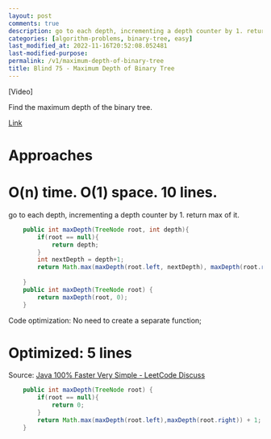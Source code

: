 ```yaml
---
layout: post
comments: true
description: go to each depth, incrementing a depth counter by 1. return max of it.
categories: [algorithm-problems, binary-tree, easy]
last_modified_at: 2022-11-16T20:52:08.052481
last-modified-purpose:
permalink: /v1/maximum-depth-of-binary-tree
title: Blind 75 - Maximum Depth of Binary Tree
---
```


[Video]

Find the maximum depth of the binary tree.

[Link](https://leetcode.com/problems/maximum-depth-of-binary-tree/)

# Approaches
# O(n) time. O(1) space. 10 lines.

go to each depth, incrementing a depth counter by 1. return max of it.

```java
    public int maxDepth(TreeNode root, int depth){
        if(root == null){
            return depth;
        }
        int nextDepth = depth+1;
        return Math.max(maxDepth(root.left, nextDepth), maxDepth(root.right,nextDepth));
        
    }
    public int maxDepth(TreeNode root) {
        return maxDepth(root, 0);
    }
```

Code optimization: No need to create a separate function;

# Optimized: 5 lines

Source: [Java 100% Faster Very Simple - LeetCode Discuss](https://leetcode.com/problems/maximum-depth-of-binary-tree/discuss/2803516/Java-100-Faster-Very-Simple)

```java
    public int maxDepth(TreeNode root) {
        if(root == null){
            return 0;
        }
        return Math.max(maxDepth(root.left),maxDepth(root.right)) + 1;
    }
```